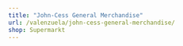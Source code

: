 ```yaml
---
title: "John-Cess General Merchandise"
url: /valenzuela/john-cess-general-merchandise/
shop: Supermarkt
---
```

